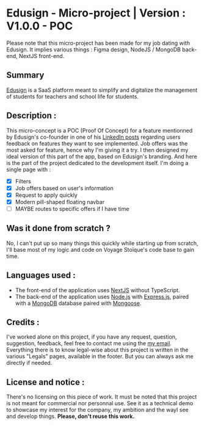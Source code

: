 # Edusign - Micro-project | Version : V1.0.0 - POC
Please note that this micro-project has been made for my job dating with Edusign. It implies various things : Figma design, NodeJS / MongoDB back-end, NextJS front-end.
<!-- ## Badges
### Back
[![DeepScan grade](https://deepscan.io/api/teams/23515/projects/27286/branches/870934/badge/grade.svg)](https://deepscan.io/dashboard#view=project&tid=23515&pid=27286&bid=870934)
[![Known Vulnerabilities](https://snyk.io/test/github/CedricTheveneau/Voyage_Stoique-Back/badge.svg)](https://snyk.io/test/github/CedricTheveneau/Voyage_Stoique-Back)
### Front
[![DeepScan grade](https://deepscan.io/api/teams/23515/projects/27287/branches/870938/badge/grade.svg)](https://deepscan.io/dashboard#view=project&tid=23515&pid=27287&bid=870938)
[![Known Vulnerabilities](https://snyk.io/test/github/CedricTheveneau/Voyage_Stoique-Front/badge.svg)](https://snyk.io/test/github/CedricTheveneau/Voyage_Stoique-Front) -->
## Summary
[Edusign](https://edusign.com/fr/) is a SaaS platform meant to simplify and digitalize the management of students for teachers and school life for students.
## Description :
This micro-concept is a POC (Proof Of Concept) for a feature mentionned by Edusign's co-founder in one of his [LinkedIn posts](https://www.linkedin.com/posts/elliot-boucher_on-bosse-sur-une-app-%C3%A9tudiante-innovante-activity-7292436777036861440-7RU5) regarding users feedback on features they want to see implemented. Job offers was the most asked for feature, hence why I'm giving it a try.
I then designed my ideal version of this part of the app, based on Edusign's branding.
And here is the part of the project dedicated to the development itself. I'm doing a single page with :
- [X] Filters
- [X] Job offers based on user's information
- [X] Request to apply quickly
- [X] Modern pill-shaped floating navbar
- [ ] MAYBE routes to specific offers if I have time
## Was it done from scratch ?
No, I can't put up so many things this quickly while starting up from scratch, I'll base most of my logic and code on Voyage Stoïque's code base to gain time.
## Languages used :
- The front-end of the application uses [NextJS](https://nextjs.org/) without TypeScript.
- The back-end of the application uses [Node.js](https://nodejs.org/en) with [Express.js](https://expressjs.com/), paired with a [MongoDB](https://www.mongodb.com/) database paired with [Mongoose](https://mongoosejs.com/).
## Credits :
I've worked alone on this project, if you have any request, question, suggestion, feedback, feel free to contact me using the [my email](mailto:theveneaucedricpro@gmail.com).
Everything there is to know legal-wise about this project is written in the various "Legals" pages, available in the footer. But you can always ask me directly if needed.
## License and notice :
There's no licensing on this piece of work.
It must be noted that this project is not meant for commercial nor personnal use.
See it as a technical demo to showcase my interest for the company, my ambition and the wayI see and develop things.
**Please, don't reuse this work.**